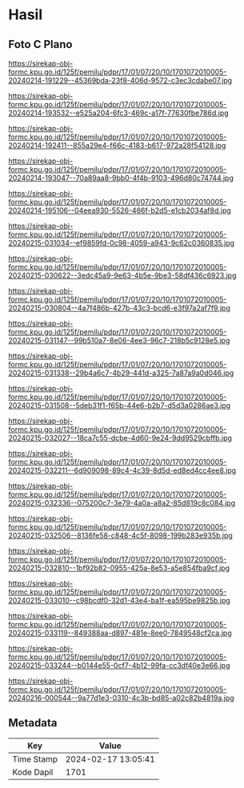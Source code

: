 # Hasil

## Foto C Plano

https://sirekap-obj-formc.kpu.go.id/125f/pemilu/pdpr/17/01/07/20/10/1701072010005-20240214-191229--45369bda-23f8-406d-9572-c3ec3cdabe07.jpg

https://sirekap-obj-formc.kpu.go.id/125f/pemilu/pdpr/17/01/07/20/10/1701072010005-20240214-193532--e525a204-6fc3-469c-a17f-77630fbe786d.jpg

https://sirekap-obj-formc.kpu.go.id/125f/pemilu/pdpr/17/01/07/20/10/1701072010005-20240214-192411--855a29e4-f66c-4183-b617-972a28f54128.jpg

https://sirekap-obj-formc.kpu.go.id/125f/pemilu/pdpr/17/01/07/20/10/1701072010005-20240214-193047--70a89aa8-9bb0-4f4b-9103-496d80c74744.jpg

https://sirekap-obj-formc.kpu.go.id/125f/pemilu/pdpr/17/01/07/20/10/1701072010005-20240214-195106--04eea930-5526-466f-b2d5-e1cb2034af8d.jpg

https://sirekap-obj-formc.kpu.go.id/125f/pemilu/pdpr/17/01/07/20/10/1701072010005-20240215-031034--ef9859fd-0c98-4059-a943-9c62c0360835.jpg

https://sirekap-obj-formc.kpu.go.id/125f/pemilu/pdpr/17/01/07/20/10/1701072010005-20240215-030622--3edc45a9-9e63-4b5e-9be3-58df436c6923.jpg

https://sirekap-obj-formc.kpu.go.id/125f/pemilu/pdpr/17/01/07/20/10/1701072010005-20240215-030804--4a7f486b-427b-43c3-bcd6-e3f97a2af7f9.jpg

https://sirekap-obj-formc.kpu.go.id/125f/pemilu/pdpr/17/01/07/20/10/1701072010005-20240215-031147--99b510a7-8e06-4ee3-96c7-218b5c9128e5.jpg

https://sirekap-obj-formc.kpu.go.id/125f/pemilu/pdpr/17/01/07/20/10/1701072010005-20240215-031338--29b4a6c7-4b29-441d-a325-7a87a9a0d046.jpg

https://sirekap-obj-formc.kpu.go.id/125f/pemilu/pdpr/17/01/07/20/10/1701072010005-20240215-031508--5deb31f1-f65b-44e6-b2b7-d5d3a0286ae3.jpg

https://sirekap-obj-formc.kpu.go.id/125f/pemilu/pdpr/17/01/07/20/10/1701072010005-20240215-032027--18ca7c55-dcbe-4d60-9e24-9dd9529cbffb.jpg

https://sirekap-obj-formc.kpu.go.id/125f/pemilu/pdpr/17/01/07/20/10/1701072010005-20240215-032211--6d909098-89c4-4c39-8d5d-ed8ed4cc4ee8.jpg

https://sirekap-obj-formc.kpu.go.id/125f/pemilu/pdpr/17/01/07/20/10/1701072010005-20240215-032336--075200c7-3e79-4a0a-a8a2-85d819c8c084.jpg

https://sirekap-obj-formc.kpu.go.id/125f/pemilu/pdpr/17/01/07/20/10/1701072010005-20240215-032506--8136fe58-c848-4c5f-8098-199b283e935b.jpg

https://sirekap-obj-formc.kpu.go.id/125f/pemilu/pdpr/17/01/07/20/10/1701072010005-20240215-032810--1bf92b82-0955-425a-8e53-a5e854fba9cf.jpg

https://sirekap-obj-formc.kpu.go.id/125f/pemilu/pdpr/17/01/07/20/10/1701072010005-20240215-033010--c98bcdf0-32d1-43e4-ba1f-ea595be9825b.jpg

https://sirekap-obj-formc.kpu.go.id/125f/pemilu/pdpr/17/01/07/20/10/1701072010005-20240215-033119--849388aa-d897-481e-8ee0-7849548cf2ca.jpg

https://sirekap-obj-formc.kpu.go.id/125f/pemilu/pdpr/17/01/07/20/10/1701072010005-20240215-033244--b0144e55-0cf7-4b12-99fa-cc3df40e3e66.jpg

https://sirekap-obj-formc.kpu.go.id/125f/pemilu/pdpr/17/01/07/20/10/1701072010005-20240216-000544--9a77d1e3-0310-4c3b-bd85-a02c82b4819a.jpg


## Metadata

| Key        | Value               |
| ---------- | ------------------- |
| Time Stamp | 2024-02-17 13:05:41 |
| Kode Dapil | 1701                |



